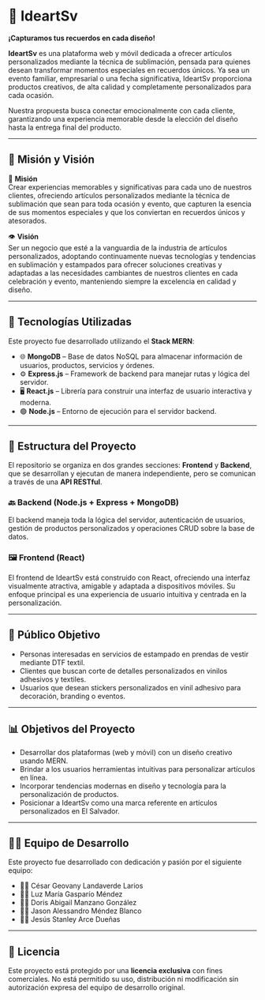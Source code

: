 # 🎨 IdeartSv

**¡Capturamos tus recuerdos en cada diseño!**

**IdeartSv** es una plataforma web y móvil dedicada a ofrecer artículos personalizados mediante la técnica de sublimación, pensada para quienes desean transformar momentos especiales en recuerdos únicos. Ya sea un evento familiar, empresarial o una fecha significativa, IdeartSv proporciona productos creativos, de alta calidad y completamente personalizados para cada ocasión.

Nuestra propuesta busca conectar emocionalmente con cada cliente, garantizando una experiencia memorable desde la elección del diseño hasta la entrega final del producto.

---

## 🧭 Misión y Visión

🎯 **Misión**  
Crear experiencias memorables y significativas para cada uno de nuestros clientes, ofreciendo artículos personalizados mediante la técnica de sublimación que sean para toda ocasión y evento, que capturen la esencia de sus momentos especiales y que los conviertan en recuerdos únicos y atesorados.

👁️ **Visión**  
Ser un negocio que esté a la vanguardia de la industria de artículos personalizados, adoptando continuamente nuevas tecnologías y tendencias en sublimación y estampados para ofrecer soluciones creativas y adaptadas a las necesidades cambiantes de nuestros clientes en cada celebración y evento, manteniendo siempre la excelencia en calidad y diseño.

---

## 🚀 Tecnologías Utilizadas

Este proyecto fue desarrollado utilizando el **Stack MERN**:

- 🌐 **MongoDB** – Base de datos NoSQL para almacenar información de usuarios, productos, servicios y órdenes.
- ⚙️ **Express.js** – Framework de backend para manejar rutas y lógica del servidor.
- 🖥️ **React.js** – Librería para construir una interfaz de usuario interactiva y moderna.
- 🟢 **Node.js** – Entorno de ejecución para el servidor backend.

---

## 🧱 Estructura del Proyecto

El repositorio se organiza en dos grandes secciones: **Frontend** y **Backend**, que se desarrollan y ejecutan de manera independiente, pero se comunican a través de una **API RESTful**.

### 🔙 Backend (Node.js + Express + MongoDB)

El backend maneja toda la lógica del servidor, autenticación de usuarios, gestión de productos personalizados y operaciones CRUD sobre la base de datos.

### 🖼️ Frontend (React)

El frontend de IdeartSv está construido con React, ofreciendo una interfaz visualmente atractiva, amigable y adaptada a dispositivos móviles. Su enfoque principal es una experiencia de usuario intuitiva y centrada en la personalización.

---

## 👥 Público Objetivo

- Personas interesadas en servicios de estampado en prendas de vestir mediante DTF textil.
- Clientes que buscan corte de detalles personalizados en vinilos adhesivos y textiles.
- Usuarios que desean stickers personalizados en vinil adhesivo para decoración, branding o eventos.

---

## 📊 Objetivos del Proyecto

- Desarrollar dos plataformas (web y móvil) con un diseño creativo usando MERN.
- Brindar a los usuarios herramientas intuitivas para personalizar artículos en línea.
- Incorporar tendencias modernas en diseño y tecnología para la personalización de productos.
- Posicionar a IdeartSv como una marca referente en artículos personalizados en El Salvador.

---

## 🧑‍💻 Equipo de Desarrollo

Este proyecto fue desarrollado con dedicación y pasión por el siguiente equipo:

- 👨‍💻 César Geovany Landaverde Larios   
- 👩‍💻 Luz María Gasparío Méndez  
- 👩‍💻 Doris Abigail Manzano González  
- 👨‍💻 Jason Alessandro Méndez Blanco  
- 👨‍💻 Jesús Stanley Arce Dueñas  

---

## 📄 Licencia

Este proyecto está protegido por una **licencia exclusiva** con fines comerciales. No está permitido su uso, distribución ni modificación sin autorización expresa del equipo de desarrollo original.
